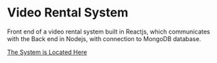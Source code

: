 # Video Rental System


Front end of a video rental system built in Reactjs, which communicates with the Back end in Nodejs, with connection to MongoDB database.

[The System is Located Here](https://shielded-ridge-81488.herokuapp.com/movies)
